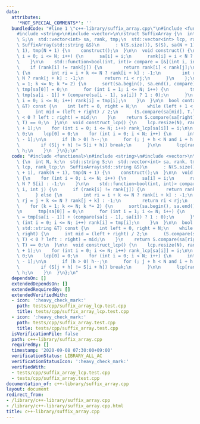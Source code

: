 ```yaml
---
data:
  attributes:
    '*NOT_SPECIAL_COMMENTS*': ''
  bundledCode: "#line 1 \"c++-library/suffix_array.cpp\"\n#include <functional>\n\
    #include <string>\n#include <vector>\n\nstruct SuffixArray {\n  int N, k;\n  std::string\
    \ S;\n  std::vector<int> sa, rank, tmp;\n  std::vector<int> lcp, rank_lcp;\n \
    \ SuffixArray(std::string &S)\n      : N(S.size()), S(S), sa(N + 1), rank(N +\
    \ 1), tmp(N + 1) {\n    construct();\n  }\n\n  void construct() {\n    for (int\
    \ i = 0; i <= N; i++) {\n      sa[i] = i;\n      rank[i] = i < N ? S[i] : -1;\n\
    \    }\n\n    std::function<bool(int, int)> compare = [&](int i, int j) {\n  \
    \    if (rank[i] != rank[j]) {\n        return rank[i] < rank[j];\n      } else\
    \ {\n        int ri = i + k <= N ? rank[i + k] : -1;\n        int rj = j + k <=\
    \ N ? rank[j + k] : -1;\n        return ri < rj;\n      }\n    };\n    for (k\
    \ = 1; k <= N; k *= 2) {\n      sort(sa.begin(), sa.end(), compare);\n\n     \
    \ tmp[sa[0]] = 0;\n      for (int i = 1; i <= N; i++) {\n        tmp[sa[i]] =\
    \ tmp[sa[i - 1]] + (compare(sa[i - 1], sa[i]) ? 1 : 0);\n      }\n      for (int\
    \ i = 0; i <= N; i++) rank[i] = tmp[i];\n    }\n  }\n\n  bool contain(const std::string\
    \ &T) const {\n    int left = 0, right = N;\n    while (left + 1 < right) {\n\
    \      int mid = (left + right) / 2;\n      (S.compare(sa[mid], T.length(), T)\
    \ < 0 ? left : right) = mid;\n    }\n    return S.compare(sa[right], T.length(),\
    \ T) == 0;\n  }\n\n  void construct_lcp() {\n    lcp.resize(N), rank_lcp.resize(N\
    \ + 1);\n    for (int i = 0; i <= N; i++) rank_lcp[sa[i]] = i;\n\n    int h =\
    \ 0;\n    lcp[0] = 0;\n    for (int i = 0; i < N; i++) {\n      int j = sa[rank[i]\
    \ - 1];\n\n      if (h > 0) h--;\n      for (; j + h < N and i + h < N; h++) {\n\
    \        if (S[j + h] != S[i + h]) break;\n      }\n\n      lcp[rank[i] - 1] =\
    \ h;\n    }\n  }\n};\n"
  code: "#include <functional>\n#include <string>\n#include <vector>\n\nstruct SuffixArray\
    \ {\n  int N, k;\n  std::string S;\n  std::vector<int> sa, rank, tmp;\n  std::vector<int>\
    \ lcp, rank_lcp;\n  SuffixArray(std::string &S)\n      : N(S.size()), S(S), sa(N\
    \ + 1), rank(N + 1), tmp(N + 1) {\n    construct();\n  }\n\n  void construct()\
    \ {\n    for (int i = 0; i <= N; i++) {\n      sa[i] = i;\n      rank[i] = i <\
    \ N ? S[i] : -1;\n    }\n\n    std::function<bool(int, int)> compare = [&](int\
    \ i, int j) {\n      if (rank[i] != rank[j]) {\n        return rank[i] < rank[j];\n\
    \      } else {\n        int ri = i + k <= N ? rank[i + k] : -1;\n        int\
    \ rj = j + k <= N ? rank[j + k] : -1;\n        return ri < rj;\n      }\n    };\n\
    \    for (k = 1; k <= N; k *= 2) {\n      sort(sa.begin(), sa.end(), compare);\n\
    \n      tmp[sa[0]] = 0;\n      for (int i = 1; i <= N; i++) {\n        tmp[sa[i]]\
    \ = tmp[sa[i - 1]] + (compare(sa[i - 1], sa[i]) ? 1 : 0);\n      }\n      for\
    \ (int i = 0; i <= N; i++) rank[i] = tmp[i];\n    }\n  }\n\n  bool contain(const\
    \ std::string &T) const {\n    int left = 0, right = N;\n    while (left + 1 <\
    \ right) {\n      int mid = (left + right) / 2;\n      (S.compare(sa[mid], T.length(),\
    \ T) < 0 ? left : right) = mid;\n    }\n    return S.compare(sa[right], T.length(),\
    \ T) == 0;\n  }\n\n  void construct_lcp() {\n    lcp.resize(N), rank_lcp.resize(N\
    \ + 1);\n    for (int i = 0; i <= N; i++) rank_lcp[sa[i]] = i;\n\n    int h =\
    \ 0;\n    lcp[0] = 0;\n    for (int i = 0; i < N; i++) {\n      int j = sa[rank[i]\
    \ - 1];\n\n      if (h > 0) h--;\n      for (; j + h < N and i + h < N; h++) {\n\
    \        if (S[j + h] != S[i + h]) break;\n      }\n\n      lcp[rank[i] - 1] =\
    \ h;\n    }\n  }\n};\n"
  dependsOn: []
  extendedDependsOn: []
  extendedRequiredBy: []
  extendedVerifiedWith:
  - icon: ':heavy_check_mark:'
    path: tests/cpp/suffix_array_lcp.test.cpp
    title: tests/cpp/suffix_array_lcp.test.cpp
  - icon: ':heavy_check_mark:'
    path: tests/cpp/suffix_array.test.cpp
    title: tests/cpp/suffix_array.test.cpp
  isVerificationFile: false
  path: c++-library/suffix_array.cpp
  requiredBy: []
  timestamp: '2020-09-08 07:30:00+09:00'
  verificationStatus: LIBRARY_ALL_AC
  verificationStatusIcon: ':heavy_check_mark:'
  verifiedWith:
  - tests/cpp/suffix_array_lcp.test.cpp
  - tests/cpp/suffix_array.test.cpp
documentation_of: c++-library/suffix_array.cpp
layout: document
redirect_from:
- /library/c++-library/suffix_array.cpp
- /library/c++-library/suffix_array.cpp.html
title: c++-library/suffix_array.cpp
---
```

